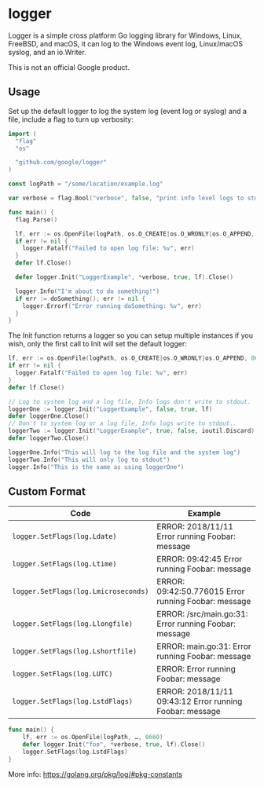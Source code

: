 # logger #
Logger is a simple cross platform Go logging library for Windows, Linux, FreeBSD, and
macOS, it can log to the Windows event log, Linux/macOS syslog, and an io.Writer.

This is not an official Google product.

## Usage ##

Set up the default logger to log the system log (event log or syslog) and a
file, include a flag to turn up verbosity:

```go
import (
  "flag"
  "os"

  "github.com/google/logger"
)

const logPath = "/some/location/example.log"

var verbose = flag.Bool("verbose", false, "print info level logs to stdout")

func main() {
  flag.Parse()

  lf, err := os.OpenFile(logPath, os.O_CREATE|os.O_WRONLY|os.O_APPEND, 0660)
  if err != nil {
    logger.Fatalf("Failed to open log file: %v", err)
  }
  defer lf.Close()

  defer logger.Init("LoggerExample", *verbose, true, lf).Close()

  logger.Info("I'm about to do something!")
  if err := doSomething(); err != nil {
    logger.Errorf("Error running doSomething: %v", err)
  }
}
```

The Init function returns a logger so you can setup multiple instances if you
wish, only the first call to Init will set the default logger:

```go
lf, err := os.OpenFile(logPath, os.O_CREATE|os.O_WRONLY|os.O_APPEND, 0660)
if err != nil {
  logger.Fatalf("Failed to open log file: %v", err)
}
defer lf.Close()

// Log to system log and a log file, Info logs don't write to stdout.
loggerOne := logger.Init("LoggerExample", false, true, lf)
defer loggerOne.Close()
// Don't to system log or a log file, Info logs write to stdout..
loggerTwo := logger.Init("LoggerExample", true, false, ioutil.Discard)
defer loggerTwo.Close()

loggerOne.Info("This will log to the log file and the system log")
loggerTwo.Info("This will only log to stdout")
logger.Info("This is the same as using loggerOne")

```

## Custom Format ##

| Code                                 | Example                                                  |
|--------------------------------------|----------------------------------------------------------|
| `logger.SetFlags(log.Ldate)`         | ERROR: 2018/11/11 Error running Foobar: message          |
| `logger.SetFlags(log.Ltime)`         | ERROR: 09:42:45 Error running Foobar: message            |
| `logger.SetFlags(log.Lmicroseconds)` | ERROR: 09:42:50.776015 Error running Foobar: message     |
| `logger.SetFlags(log.Llongfile)`     | ERROR: /src/main.go:31: Error running Foobar: message    |
| `logger.SetFlags(log.Lshortfile)`    | ERROR: main.go:31: Error running Foobar: message         |
| `logger.SetFlags(log.LUTC)`          | ERROR: Error running Foobar: message                     |
| `logger.SetFlags(log.LstdFlags)`     | ERROR: 2018/11/11 09:43:12 Error running Foobar: message |

```go
func main() {
    lf, err := os.OpenFile(logPath, …, 0660)
    defer logger.Init("foo", *verbose, true, lf).Close()
    logger.SetFlags(log.LstdFlags)
}
```

More info: https://golang.org/pkg/log/#pkg-constants

